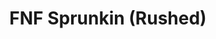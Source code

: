 ---
slug: fnf-sprunkin-rushed
title: FNF Sprunkin (Rushed)
description: "FNF Sprunkin (Rushed) is an exciting online game. Play for free directly in your browser!"
icon: /images/popular_mods/FNF Sprunkin (Rushed).png
url: https://wowtbc.net/sprunkin/fnf-rushed/index.html
previewImage: /images/popular_mods/FNF Sprunkin (Rushed).png
type: popular mods

# SEO配置
seo:
  title: "FNF Sprunkin (Rushed) - Play Free Online Game | Fun Browser Games"
  description: "FNF Sprunkin (Rushed) - Play this fun online game for free in your browser. No download required!"
  ogImage: "/images/popular_mods/FNF Sprunkin (Rushed).png"
  keywords: "fnf-sprunkin-rushed, online game, browser game, free game, popular mods game, play online"

videoUrls:
  - https://www.youtube.com/embed/example1
  - https://www.youtube.com/embed/example2

whyPlay:
  title: "Why Play FNF Sprunkin (Rushed)?"
  items:
    - "Immersive Gameplay: FNF Sprunkin (Rushed) offers an engaging and immersive gaming experience that will keep you entertained for hours"
    - "Challenging Levels: Test your skills with increasingly difficult challenges and obstacles"
    - "Beautiful Graphics: Enjoy stunning visuals and smooth animations that bring the game world to life"
    - "Regular Updates: New content and features are added regularly to keep the game fresh and exciting"
    - "Free to Play: Experience all the fun without spending a penny"
    - "Community Features: Connect with other players, share strategies, and compete for high scores"
    - "Cross-Platform: Play on any device with a web browser, no downloads required"

features:
  title: "Key Features of FNF Sprunkin (Rushed)"
  image: "/images/popular_mods/FNF Sprunkin (Rushed).png"
  items:
    - "Intuitive Controls: Easy to learn controls make FNF Sprunkin (Rushed) accessible for players of all skill levels"
    - "Multiple Game Modes: Enjoy various gameplay options that provide different challenges and experiences"
    - "Character Customization: Personalize your gaming experience with unique characters and items"
    - "Achievement System: Complete special tasks to earn rewards and recognition"
    - "Leaderboards: Compete with players worldwide and see who can achieve the highest scores"

characteristics:
  title: "Game Characteristics"
  image: "/images/popular_mods/FNF Sprunkin (Rushed).png"
  items:
    - "Genre: Popular mods game with elements of strategy and skill"
    - "Difficulty: Suitable for both casual gamers and those seeking a challenge"
    - "Play Time: Quick sessions or extended gameplay, depending on your preference"
    - "Art Style: Vibrant and engaging visuals that enhance the gaming experience"
    - "Sound Design: Immersive audio that complements the gameplay perfectly"

info: "FNF Sprunkin (Rushed) is an exciting online game that offers players a unique and engaging gaming experience. With its intuitive controls, stunning visuals, and challenging gameplay, FNF Sprunkin (Rushed) provides hours of entertainment for players of all ages and skill levels. Whether you're looking for a quick gaming session during a break or an extended play session, FNF Sprunkin (Rushed) delivers an immersive experience that will keep you coming back for more. The game features multiple levels of increasing difficulty, ensuring that players are constantly challenged as they progress. With regular updates adding new content and features, FNF Sprunkin (Rushed) remains fresh and exciting, providing endless entertainment options for its growing community of players."

howToPlayIntro: "Welcome to FNF Sprunkin (Rushed)! This guide will walk you through the basics and help you master the game. Whether you're a beginner or looking to improve your skills, these tips and instructions will enhance your gaming experience."

howToPlaySteps:
  - title: "Getting Started"
    description: "Begin your FNF Sprunkin (Rushed) adventure by familiarizing yourself with the controls. Use your keyboard or mouse to navigate through the game interface. The tutorial will guide you through the basic mechanics and help you understand the objectives."
  - title: "Understanding the Objectives"
    description: "In FNF Sprunkin (Rushed), your main goal is to progress through levels by completing specific objectives. Each level presents unique challenges that require different strategies and approaches."
  - title: "Mastering the Controls"
    description: "Practice using the controls to improve your precision and reaction time. FNF Sprunkin (Rushed) requires quick reflexes and strategic thinking to overcome obstacles and defeat opponents."
  - title: "Utilizing Power-ups"
    description: "Collect power-ups throughout the game to enhance your abilities and overcome difficult challenges. Each power-up offers unique advantages that can be crucial for success."
  - title: "Developing Strategies"
    description: "As you progress in FNF Sprunkin (Rushed), develop effective strategies for different scenarios. Analyze patterns, anticipate challenges, and adapt your approach to maximize your performance."

faq:
  title: "Frequently Asked Questions about FNF Sprunkin (Rushed)"
  items:
    - question: "Is FNF Sprunkin (Rushed) free to play?"
      answer: "Yes, FNF Sprunkin (Rushed) is completely free to play directly in your web browser. No downloads or purchases are required to enjoy the full game experience."
    - question: "Can I play FNF Sprunkin (Rushed) on mobile devices?"
      answer: "Yes, FNF Sprunkin (Rushed) is optimized for both desktop and mobile play. You can enjoy the game on any device with a web browser and internet connection."
    - question: "Are there any in-game purchases?"
      answer: "While FNF Sprunkin (Rushed) is free to play, there may be optional in-game purchases available for cosmetic items or additional features that don't affect core gameplay."
    - question: "How often is FNF Sprunkin (Rushed) updated?"
      answer: "The developers regularly update FNF Sprunkin (Rushed) with new content, features, and improvements based on player feedback and game performance."
    - question: "Can I play FNF Sprunkin (Rushed) offline?"
      answer: "Currently, FNF Sprunkin (Rushed) requires an internet connection to play as it's a browser-based online game."
    - question: "Is FNF Sprunkin (Rushed) suitable for children?"
      answer: "Yes, FNF Sprunkin (Rushed) is designed to be family-friendly and suitable for players of all ages."
    - question: "How do I report bugs or issues?"
      answer: "If you encounter any problems while playing FNF Sprunkin (Rushed), you can report them through the game's support page or contact the developers directly through their website."
    - question: "Still Have Questions?"
      answer: "If you have additional questions about FNF Sprunkin (Rushed) that aren't covered in this FAQ, please visit our support center or contact our customer service team for assistance."
---